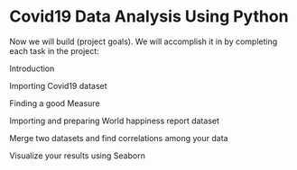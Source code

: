 # Covid19 Data Analysis Using Python

Now we will build (project goals). We will accomplish it in by completing each task in the project:

Introduction     

Importing Covid19 dataset     

Finding a good Measure     

Importing and preparing World happiness report dataset     

Merge two datasets and find correlations among your data

Visualize your results using Seaborn    
